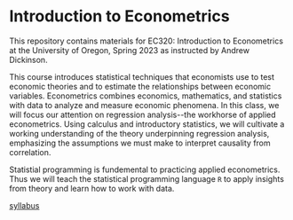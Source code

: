# Introduction to Econometrics

This repository contains materials for EC320: Introduction to Econometrics at the University of Oregon, Spring 2023 as instructed by Andrew Dickinson.

This course introduces statistical techniques that economists use to test economic theories and to estimate the relationships between economic variables. Econometrics combines economics, mathematics, and statistics with data to analyze and measure economic phenomena. In this class, we will focus our attention on regression analysis--the workhorse of applied econometrics. Using calculus and introductory statistics, we  will cultivate a working understanding of the theory underpinning regression analysis, emphasizing the assumptions we must make to interpret causality from correlation. 

Statistial programming is fundemental to practicing applied econometrics. Thus we will teach the statistical programming language `R` to apply insights from theory and learn how to work with data. 


[syllabus](ajdickinson.github.io/EC320S22/syllabus.pdf)
